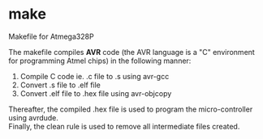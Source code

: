 # make
Makefile for Atmega328P  
  
The makefile compiles **AVR** code (the AVR language is a "C" environment for programming Atmel chips) in the following manner:  
1. Compile C code ie. .c file to .s using avr-gcc  
2. Convert .s file to .elf file  
3. Convert .elf file to .hex file using avr-objcopy  
  
Thereafter, the compiled .hex file is used to program the micro-controller using avrdude.  
Finally, the clean rule is used to remove all intermediate files created.     
